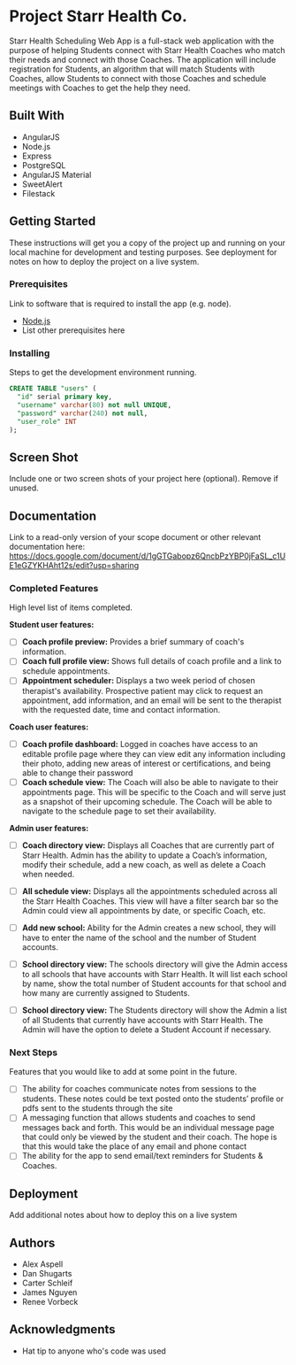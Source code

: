 # Project Starr Health Co.

Starr Health Scheduling Web App is a full-stack web application with the purpose of helping Students connect with Starr Health Coaches who match their needs and connect with those Coaches. The application will include registration for Students, an algorithm that will match Students with Coaches, allow Students to connect with those Coaches and schedule meetings with Coaches to get the help they need.


## Built With

- AngularJS
- Node.js
- Express
- PostgreSQL
- AngularJS Material
- SweetAlert
- Filestack

## Getting Started

These instructions will get you a copy of the project up and running on your local machine for development and testing purposes. See deployment for notes on how to deploy the project on a live system.

### Prerequisites

Link to software that is required to install the app (e.g. node).

- [Node.js](https://nodejs.org/en/)
- List other prerequisites here


### Installing

Steps to get the development environment running.

```sql
CREATE TABLE "users" (
  "id" serial primary key,
  "username" varchar(80) not null UNIQUE,
  "password" varchar(240) not null,
  "user_role" INT
);
```

## Screen Shot

Include one or two screen shots of your project here (optional). Remove if unused.

## Documentation

Link to a read-only version of your scope document or other relevant documentation here: https://docs.google.com/document/d/1gGTGabopz6QncbPzYBP0jFaSL_c1UE1eGZYKHAht12s/edit?usp=sharing

### Completed Features

High level list of items completed.

**Student user features:**
- [ ] **Coach profile preview:** Provides a brief summary of coach's information.
- [ ] **Coach full profile view:** Shows full details of coach profile and a link to schedule appointments.
- [ ] **Appointment scheduler:** Displays a two week period of chosen therapist's availability. Prospective patient may click to request an appointment, add information, and an email will be sent to the therapist with the requested date, time and contact information.

**Coach user features:**
- [ ] **Coach profile dashboard:** Logged in coaches have access to an editable profile page where they can view edit any information including their photo, adding new areas of interest or certifications, and being able to change their password
- [ ] **Coach schedule view:** The Coach will also be able to navigate to their appointments page. This will be specific
to the Coach and will serve just as a snapshot of their upcoming schedule. The Coach will be able to navigate to the schedule page to set their availability.

**Admin user features:**
- [ ] **Coach directory view:** Displays all Coaches that are currently part of Starr Health. Admin has the ability to update a Coach’s information, modify their schedule, add a new coach, as well as delete a Coach when needed.
- [ ] **All schedule view:** Displays all the appointments scheduled across all the Starr Health Coaches. This view will have a filter search bar so the Admin could view all appointments by date, or specific Coach, etc.
- [ ] **Add new school:** Ability for the Admin creates a new school, they will have to enter the name of the school and the number of Student accounts.
- [ ] **School directory view:** The schools directory will give the Admin access to all schools that have accounts with
Starr Health. It will list each school by name, show the total number of Student accounts for that school and how many are currently assigned to Students. 
- [ ] **School directory view:** The Students directory will show the Admin a list of all Students that currently have
accounts with Starr Health. The Admin will have the option to delete a Student Account if necessary.


### Next Steps

Features that you would like to add at some point in the future.

- [ ] The ability for coaches communicate notes from sessions to the students. These notes could be text posted onto the students’ profile or pdfs sent to the students through the site
- [ ] A messaging function that allows students and coaches to send messages back and forth. This would be an individual message page that could only be viewed by the student and their coach. The hope is that this would take the place of any email and phone contact
- [ ] The ability for the app to send email/text reminders for Students & Coaches.

## Deployment

Add additional notes about how to deploy this on a live system

## Authors

- Alex Aspell
- Dan Shugarts
- Carter Schleif
- James Nguyen
- Renee Vorbeck

## Acknowledgments

* Hat tip to anyone who's code was used
